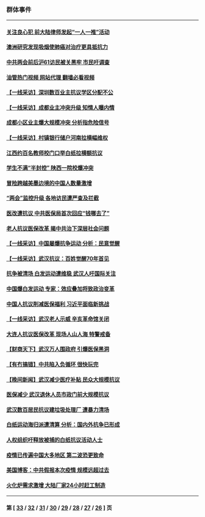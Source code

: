 ### 群体事件
---
#### [关注良心犯 前大陆律师发起“一人一推”活动](../../pages/ncid279/n13980524.md?04251645) 
#### [澳洲研究发现吸烟使肺癌对治疗更具抵抗力](../../pages/ncid279/n13977762.md?04251645) 
#### [中共两会前后沪61访民被关黑牢 市民吁调查](../../pages/ncid279/n13976054.md?04251645) 
#### [油管热门视频 网站代理 翻墙必看视频](http://138.2.39.72:81/youtube.html?epic-marker?04251645)
#### [【一线采访】深圳数百业主抗议学区分配不公](../../pages/ncid279/n13976680.md?04251645) 
#### [【一线采访】成都业主冲突升级 知情人曝内情](../../pages/ncid279/n13965289.md?04251645) 
#### [成都小区业主爆大规模冲突 分析指危险信号](../../pages/ncid279/n13964520.md?04251645) 
#### [【一线采访】村镇银行储户河南拉横幅维权](../../pages/ncid279/n13964555.md?04251645) 
#### [江西约百名教师校门口举白纸拉横额抗议](../../pages/ncid279/n13958579.md?04251645) 
#### [学生不满“半封控” 陕西一院校爆冲突](../../pages/ncid279/n13946647.md?04251645) 
#### [冒险跨越美墨边境的中国人数量激增](../../pages/ncid279/n13946742.md?04251645) 
#### [“两会”监控升级 各地访民遭严查及拦截](../../pages/ncid279/n13942702.md?04251645) 
#### [医改遭抗议 中共医保局首次回应“钱哪去了”](../../pages/ncid279/n13938290.md?04251645) 
#### [老人抗议医保改革 揭中共治下深层社会问题](../../pages/ncid279/n13934963.md?04251645) 
#### [【一线采访】中国屡爆抗争运动 分析：民意觉醒](../../pages/ncid279/n13934024.md?04251645) 
#### [【一线采访】武汉抗议：百姓觉醒70年首见](../../pages/ncid279/n13931265.md?04251645) 
#### [抗争被清场 白发运动遭维稳 武汉人吁国际关注](../../pages/ncid279/n13931147.md?04251645) 
#### [中国爆白发运动 专家：效应叠加将致政治变革](../../pages/ncid279/n13931004.md?04251645) 
#### [中国人抗议削减医保福利 习近平面临新挑战](../../pages/ncid279/n13930530.md?04251645) 
#### [【一线采访】武汉老人示威 辛亥革命馆关闭](../../pages/ncid279/n13930368.md?04251645) 
#### [大连人抗议医保改革 现场人山人海 特警戒备](../../pages/ncid279/n13930248.md?04251645) 
#### [【财商天下】武汉万人围政府 引爆医保黑洞](../../pages/ncid279/n13927281.md?04251645) 
#### [【有冇搞错】中共陷入负循环 很快玩完](../../pages/ncid279/n13926140.md?04251645) 
#### [【晚间新闻】武汉减少医疗补贴 民众大规模抗议](../../pages/ncid279/n13925524.md?04251645) 
#### [医保减少 武汉退休人员市政门前大规模抗议](../../pages/ncid279/n13925389.md?04251645) 
#### [武汉数百居民抗议建垃圾处理厂 遭暴力清场](../../pages/ncid279/n13922269.md?04251645) 
#### [白纸运动海归派遭清算 分析：国内外抗争已形成](../../pages/ncid279/n13919416.md?04251645) 
#### [人权组织吁释放被捕的白纸抗议活动人士](../../pages/ncid279/n13917517.md?04251645) 
#### [疫情已传遍中国大多地区 第二波恐更致命](../../pages/ncid279/n13914332.md?04251645) 
#### [美国博客：中共假报本次疫情 规模远超过去](../../pages/ncid279/n13912604.md?04251645) 
#### [火化炉需求激增 大陆厂家24小时赶工制造](../../pages/ncid279/n13912205.md?04251645) 

---
#### 第 [ [33](./33.md?04251645) / [32](./32.md?04251645) / [31](./31.md?04251645) / [30](./30.md?04251645) / [29](./29.md?04251645) / [28](./28.md?04251645) / [27](./27.md?04251645) / [26](./26.md?04251645) ] 页
